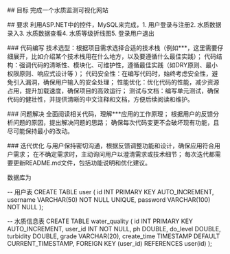 \## 目标
完成一个水质监测可视化网站

\## 要求
利用ASP.NET中的控件，MySQL来完成，1. 用户登录与注册2. 水质数据录入3. 水质数据查看4. 水质等级折线图5. 登录用户退出



\### 代码编写
技术选型：根据项目需求选择合适的技术栈（例如***，这里需要仔细展开，比如介绍某个技术栈用在什么地方，以及要遵循什么最佳实践）；
代码结构：强调代码的清晰性、模块化、可维护性，遵循最佳实践（如DRY原则、最小权限原则、响应式设计等 ）；
代码安全性：在编写代码时，始终考虑安全性，避免引入漏洞，确保用户输入的安全处理；
性能优化：优化代码的性能，减少资源占用，提升加载速度，确保项目的高效运行；
测试与文档：编写单元测试，确保代码的健壮性，并提供清晰的中文注释和文档，方便后续阅读和维护。

\### 问题解决
全面阅读相关代码，理解***应用的工作原理；
根据用户的反馈分析问题的原因，提出解决问题的思路；
确保每次代码变更不会破坏现有功能，且尽可能保持最小的改动。

\### 迭代优化
与用户保持密切沟通，根据反馈调整功能和设计，确保应用符合用户需求；
在不确定需求时，主动询问用户以澄清需求或技术细节；
每次迭代都需要更新README.md文件，包括功能说明和优化建议。

数据库为

-- 用户表
CREATE TABLE user (
    id INT PRIMARY KEY AUTO_INCREMENT,
    username VARCHAR(50) NOT NULL UNIQUE,
    password VARCHAR(100) NOT NULL
);

-- 水质信息表
CREATE TABLE water_quality (
    id INT PRIMARY KEY AUTO_INCREMENT,
    user_id INT NOT NULL,
    ph DOUBLE,
    do_level DOUBLE,
    turbidity DOUBLE,
    grade VARCHAR(20),
    create_time TIMESTAMP DEFAULT CURRENT_TIMESTAMP,
    FOREIGN KEY (user_id) REFERENCES user(id)
);